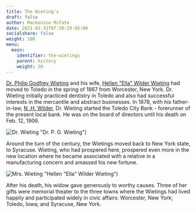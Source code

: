 ```yaml
---
title: The Wieting's
draft: false
author: Mackenzie McFate
date: 2021-03-31T07:50:29-05:00
socialshare: false
weight: 180
menu:
  main:
    identifier: the-wietings
    parent: history
    weight: 20
---
```

[Dr. Philip Godfrey Wieting](https://www.findagrave.com/memorial/91328896/philip-godfrey-wieting) and his wife, [Hellen "Ella" Wilder Wieting](https://www.findagrave.com/memorial/91329030/hellen-wieting) had moved to Toledo in the spring of 1867 from Worcester, New York. Dr. Wieting initially practiced dentistry in Toledo and also had successful interests in the mercantile and abstract businesses. In 1878, with his father-in-law, [N .H. Wilder](https://www.findagrave.com/memorial/91329776/nathaniel-h.-wilder), Dr. Wieting started the Toledo City Bank - forerunner of the present local bank. He was on the board of directors until his death on Feb. 12, 1906.

![Dr. Wieting](/img/_history_Dr_Wieting-small.jpg) "Dr. P. G. Wieting")

Around the turn of the century, the Wietings moved back to New York state, to Syracuse. Wieting, who had prospered here, prospered even more in the new location where he became associated with a relative in a manufacturing concern and amassed his new fortune.

![Mrs. Wieting](/img/_history_Ella-Wieting-small.jpg) "Hellen \"Ella\" Wilder Wieting")

After his death, his widow gave generously to worthy causes. Three of her gifts were memorial theater to the three towns where the Wietings had lived happily and participated widely in civic affairs: Worcester, New York; Toledo, Iowa; and Syracuse, New York.
